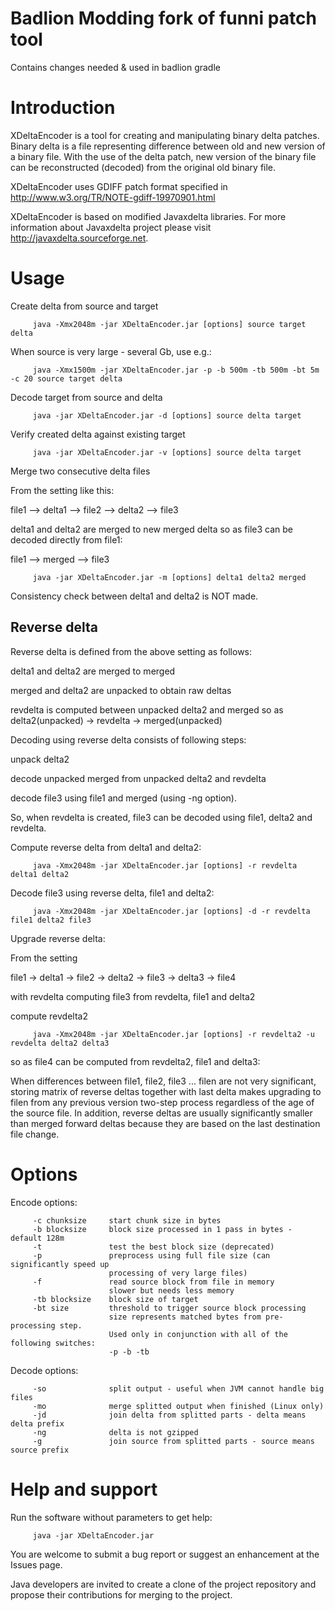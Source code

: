 Badlion Modding fork of funni patch tool
========================================
Contains changes needed & used in badlion gradle


Introduction
============
XDeltaEncoder is a tool for creating and manipulating binary delta patches. Binary delta is a file representing difference between old and new version of a binary file. With the use of the delta patch, new version of the binary file can be reconstructed (decoded) from the original old binary file.

XDeltaEncoder uses GDIFF patch format specified in http://www.w3.org/TR/NOTE-gdiff-19970901.html

XDeltaEncoder is based on modified Javaxdelta libraries. For more information about Javaxdelta project please visit http://javaxdelta.sourceforge.net.

Usage
=====
Create delta from source and target

         java -Xmx2048m -jar XDeltaEncoder.jar [options] source target delta

When source is very large - several Gb, use e.g.:

         java -Xmx1500m -jar XDeltaEncoder.jar -p -b 500m -tb 500m -bt 5m -c 20 source target delta

Decode target from source and delta

         java -jar XDeltaEncoder.jar -d [options] source delta target

Verify created delta against existing target

         java -jar XDeltaEncoder.jar -v [options] source delta target

Merge two consecutive delta files

From the setting like this:

file1 --> delta1 --> file2 --> delta2 --> file3

delta1 and delta2 are merged to new merged delta so as file3 can be decoded directly from file1:

file1 --> merged --> file3

         java -jar XDeltaEncoder.jar -m [options] delta1 delta2 merged

Consistency check between delta1 and delta2 is NOT made.

Reverse delta
-------------
Reverse delta is defined from the above setting as follows:

delta1 and delta2 are merged to merged

merged and delta2 are unpacked to obtain raw deltas

revdelta is computed between unpacked delta2 and merged so as delta2(unpacked) -> revdelta -> merged(unpacked)

Decoding using reverse delta consists of following steps:

unpack delta2

decode unpacked merged from unpacked delta2 and revdelta

decode file3 using file1 and merged (using -ng option).

So, when revdelta is created, file3 can be decoded using file1, delta2 and revdelta.

Compute reverse delta from delta1 and delta2:

         java -Xmx2048m -jar XDeltaEncoder.jar [options] -r revdelta delta1 delta2

Decode file3 using reverse delta, file1 and delta2:

         java -Xmx2048m -jar XDeltaEncoder.jar [options] -d -r revdelta file1 delta2 file3

Upgrade reverse delta:

From the setting

file1 -> delta1 -> file2 -> delta2 -> file3 -> delta3 -> file4

with revdelta computing file3 from revdelta, file1 and delta2

compute revdelta2

         java -Xmx2048m -jar XDeltaEncoder.jar [options] -r revdelta2 -u revdelta delta2 delta3

so as file4 can be computed from revdelta2, file1 and delta3:

When differences between file1, file2, file3 ... filen are not very significant, storing matrix of reverse deltas together with last delta makes upgrading to filen from any previous version two-step process regardless of the age of the source file. In addition, reverse deltas are usually significantly smaller than merged forward deltas because they are based on the last destination file change.

Options
=======
Encode options: 

         -c chunksize     start chunk size in bytes
         -b blocksize     block size processed in 1 pass in bytes - default 128m
         -t               test the best block size (deprecated)
         -p               preprocess using full file size (can significantly speed up
                          processing of very large files)
         -f               read source block from file in memory
                          slower but needs less memory
         -tb blocksize    block size of target
         -bt size         threshold to trigger source block processing
                          size represents matched bytes from pre-processing step.
                          Used only in conjunction with all of the following switches:
                          -p -b -tb
Decode options:

         -so              split output - useful when JVM cannot handle big files
         -mo              merge splitted output when finished (Linux only)
         -jd              join delta from splitted parts - delta means delta prefix
         -ng              delta is not gzipped
         -g               join source from splitted parts - source means source prefix

Help and support
================
Run the software without parameters to get help:

         java -jar XDeltaEncoder.jar

You are welcome to submit a bug report or suggest an enhancement at the Issues page.

Java developers are invited to create a clone of the project repository and propose their contributions for merging to the project.
